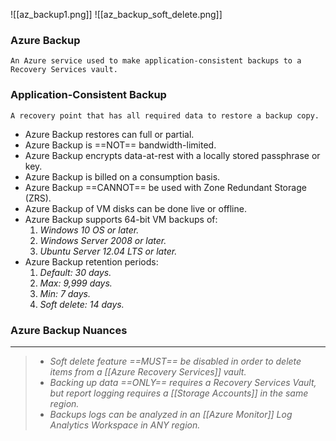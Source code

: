![[az_backup1.png]]
![[az_backup_soft_delete.png]]


### Azure Backup
	An Azure service used to make application-consistent backups to a Recovery Services vault.

### Application-Consistent Backup
	A recovery point that has all required data to restore a backup copy.

- Azure Backup restores can full or partial.
- Azure Backup is ==NOT== bandwidth-limited.
- Azure Backup encrypts data-at-rest with a locally stored passphrase or key.
- Azure Backup is billed on a consumption basis.
- Azure Backup ==CANNOT== be used with Zone Redundant Storage (ZRS).
- Azure Backup of VM disks can be done live or offline.
- Azure Backup supports 64-bit VM backups of:
	1. *Windows 10 OS or later.*
	2. *Windows Server 2008 or later.*
	3. *Ubuntu Server 12.04 LTS or later.*
- Azure Backup retention periods:
	1. *Default: 30 days.*
	2. *Max: 9,999 days.*
	3. *Min: 7 days.*
	4. *Soft delete: 14 days.*



### Azure Backup Nuances
---
> - *Soft delete feature ==MUST== be disabled in order to delete items from a [[Azure Recovery Services]] vault.*
> - *Backing up data ==ONLY== requires a Recovery Services Vault, but report logging requires a [[Storage Accounts]] in the same region.*
> - *Backups logs can be analyzed in an [[Azure Monitor]] Log Analytics Workspace in ANY region.*

